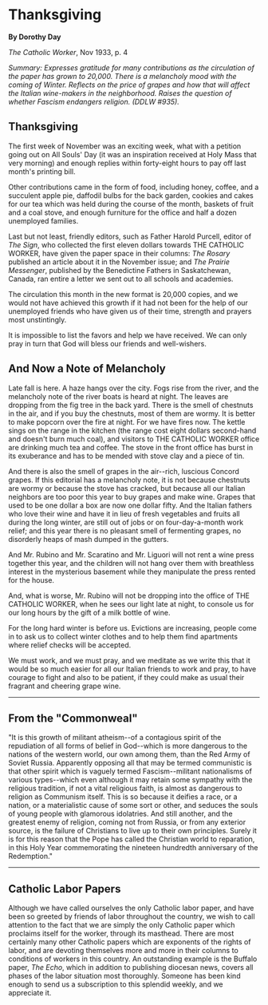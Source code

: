 Thanksgiving
============

**By Dorothy Day**

*The Catholic Worker*, Nov 1933, p. 4

*Summary: Expresses gratitude for many contributions as the circulation
of the paper has grown to 20,000. There is a melancholy mood with the
coming of Winter. Reflects on the price of grapes and how that will
affect the Italian wine-makers in the neighborhood. Raises the question
of whether Fascism endangers religion. (DDLW \#935).*

Thanksgiving
------------

The first week of November was an exciting week, what with a petition
going out on All Souls' Day (it was an inspiration received at Holy Mass
that very morning) and enough replies within forty-eight hours to pay
off last month's printing bill.

Other contributions came in the form of food, including honey, coffee,
and a succulent apple pie, daffodil bulbs for the back garden, cookies
and cakes for our tea which was held during the course of the month,
baskets of fruit and a coal stove, and enough furniture for the office
and half a dozen unemployed families.

Last but not least, friendly editors, such as Father Harold Purcell,
editor of *The Sign*, who collected the first eleven dollars towards THE
CATHOLIC WORKER, have given the paper space in their columns: *The
Rosary* published an article about it in the November issue; and *The
Prairie Messenger*, published by the Benedictine Fathers in
Saskatchewan, Canada, ran entire a letter we sent out to all schools and
academies.

The circulation this month in the new format is 20,000 copies, and we
would not have achieved this growth if it had not been for the help of
our unemployed friends who have given us of their time, strength and
prayers most unstintingly.

It is impossible to list the favors and help we have received. We can
only pray in turn that God will bless our friends and well-wishers.

And Now a Note of Melancholy
----------------------------

Late fall is here. A haze hangs over the city. Fogs rise from the river,
and the melancholy note of the river boats is heard at night. The leaves
are dropping from the fig tree in the back yard. There is the smell of
chestnuts in the air, and if you buy the chestnuts, most of them are
wormy. It is better to make popcorn over the fire at night. For we have
fires now. The kettle sings on the range in the kitchen (the range cost
eight dollars second-hand and doesn't burn much coal), and visitors to
THE CATHOLIC WORKER office are drinking much tea and coffee. The stove
in the front office has burst in its exuberance and has to be mended
with stove clay and a piece of tin.

And there is also the smell of grapes in the air--rich, luscious Concord
grapes. If this editorial has a melancholy note, it is not because
chestnuts are wormy or because the stove has cracked, but because all
our Italian neighbors are too poor this year to buy grapes and make
wine. Grapes that used to be one dollar a box are now one dollar fifty.
And the Italian fathers who love their wine and have it in lieu of fresh
vegetables and fruits all during the long winter, are still out of jobs
or on four-day-a-month work relief; and this year there is no pleasant
smell of fermenting grapes, no disorderly heaps of mash dumped in the
gutters.

And Mr. Rubino and Mr. Scaratino and Mr. Liguori will not rent a wine
press together this year, and the children will not hang over them with
breathless interest in the mysterious basement while they manipulate the
press rented for the house.

And, what is worse, Mr. Rubino will not be dropping into the office of
THE CATHOLIC WORKER, when he sees our light late at night, to console us
for our long hours by the gift of a milk bottle of wine.

For the long hard winter is before us. Evictions are increasing, people
come in to ask us to collect winter clothes and to help them find
apartments where relief checks will be accepted.

We must work, and we must pray, and we meditate as we write this that it
would be so much easier for all our Italian friends to work and pray, to
have courage to fight and also to be patient, if they could make as
usual their fragrant and cheering grape wine.

****

From the "Commonweal"
---------------------

"It is this growth of militant atheism--of a contagious spirit of the
repudiation of all forms of belief in God--which is more dangerous to
the nations of the western world, our own among them, than the Red Army
of Soviet Russia. Apparently opposing all that may be termed communistic
is that other spirit which is vaguely termed Fascism--militant
nationalisms of various types--which even although it may retain some
sympathy with the religious tradition, if not a vital religious faith,
is almost as dangerous to religion as Communism itself. This is so
because it deifies a race, or a nation, or a materialistic cause of some
sort or other, and seduces the souls of young people with glamorous
idolatries. And still another, and the greatest enemy of religion,
coming not from Russia, or from any exterior source, is the failure of
Christians to live up to their own principles. Surely it is for this
reason that the Pope has called the Christian world to reparation, in
this Holy Year commemorating the nineteen hundredth anniversary of the
Redemption."

****

Catholic Labor Papers
---------------------

Although we have called ourselves the only Catholic labor paper, and
have been so greeted by friends of labor throughout the country, we wish
to call attention to the fact that we are simply the only Catholic paper
which proclaims itself for the worker, through its masthead. There are
most certainly many other Catholic papers which are exponents of the
rights of labor, and are devoting themselves more and more in their
columns to conditions of workers in this country. An outstanding example
is the Buffalo paper, *The Echo*, which in addition to publishing
diocesan news, covers all phases of the labor situation most thoroughly.
Someone has been kind enough to send us a subscription to this splendid
weekly, and we appreciate it.
